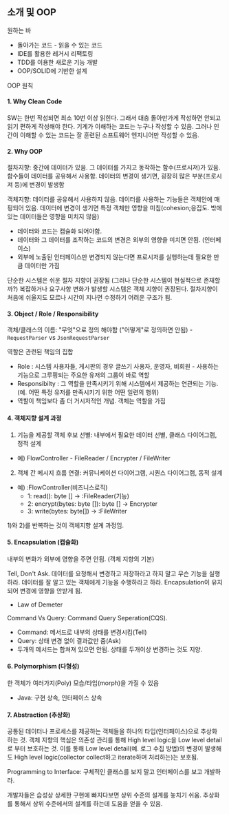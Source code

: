 ## 소개 및 OOP

원하는 바

- 돌아가는 코드 - 읽을 수 있는 코드
- IDE를 활용한 레거시 리팩토링
- TDD를 이용한 새로운 기능 개발
- OOP/SOLID에 기반한 설계

OOP 원칙



#### 1. Why Clean Code

SW는 한번 작성되면 최소 10번 이상 읽힌다. 그래서 대충 돌아만가게 작성하면 안되고 읽기 편하게 작성해야 한다. 기계가 이해하는 코드는 누구나 작성할 수 있음. 그러나 인간이 이해할 수 있는 코드는 잘 훈련된 소프트웨어 엔지니어만 작성할 수 있음.



#### 2. Why OOP

절차지향: 중간에 데이터가 있음. 그 데이터를 가지고 동작하는 함수(프로시져)가 있음. 함수들이 데이터를 공유해서 사용함. 데이터의 변경이 생기면, 굉장히 많은 부분(프로시져 등)에 변경이 발생함

객체지향: 데이터를 공유해서 사용하지 않음. 데이터를 사용하는 기능들은 객체안에 매핑되어 있음. 데이터에 변경이 생기면 특정 객체만 영향을 미침(cohesion;응집도. 밖에 있는 데이터들은 영향을 미치지 않음)

- 데이터와 코드는 캡슐화 되어야함. 
- 데이터와 그 데이터를 조작하는 코드의 변경은 외부의 영향을 미치면 안됨. (인터페이스)
- 외부에 노출된 인터페이스만 변경되지 않는다면 프로시저를 실행하는데 필요한 만큼 데이터만 가짐

단순한 시스템은 쉬운 절차 지향이 권장됨 (그러나 단순한 시스템이 현실적으로 존재할까?) 복잡하거나 요구사항 변화가 발생할 시스템은 객체 지향이 권장된다. 절차지향이 처음에 쉬울지도 모르나 시간이 지나먼 수정하기 어려운 구조가 됨.



#### 3. Object / Role / Responsibility

객체/클래스의 이름: "무엇"으로 정의 해야함 ("어떻게"로 정의하면 안됨) - `RequestParser` vs `JsonRequestParser`

역할은 관련된 책임의 집합

- Role : 시스템 사용자들, 게시판의 경우 글쓰기 사용자, 운영자, 비회원 - 사용하는 기능으로 그루핑되는 주요한 유저의 그룹이 바로 역할
- Responsibilty : 그 역할을 만족시키기 위해 시스템에서 제공하는 연관되는 기능. (예. 어떤 특정 유저를 만족시키기 위한 어떤 일련의 행위)
- 역할이 책임보다 좀 더 거시저적인 개념. 객체는 역할을 가짐



#### 4. 객체지향 설계 과정

1) 기능을 제공할 객체 후보 선별: 내부에서 필요한 데이터 선별,  클래스 다이어그램, 정적 설계

- 예) FlowController - FileReader / Encrypter / FileWriter

2) 객체 간 메시지 흐름 연결: 커뮤니케이션 다이어그램, 시퀀스 다이어그램, 동적 설계

- 예) :FlowController(비즈니스로직)
  - 1: read(): byte [] -> :FileReader(기능)
  - 2: encrypt(bytes: byte []): byte [] -> Encrypter
  - 3: write(bytes: byte[]) -> :FileWriter

1)와 2)를 반복하는 것이 객체지향 설계 과정임.



#### 5. Encapsulation (캡슐화)

  내부의 변화가 외부에 영향을 주면 안됨. (객체 지향의 기본)

Tell, Don't Ask. 데이터를 요청해서 변경하고 저장하라고 하지 말고 무슨 기능을 실행하라. 데이터를 잘 알고 있는 객체에게 기능을 수행하라고 하라. Encapsulation이 유지되어 변경에 영향을 안받게 됨.

- Law of Demeter

Command Vs Query: Command Query Seperation(CQS). 

- Command: 메서드로 내부의 상태를 변경시킴(Tell)
- Query: 상태 변경 없이 결과값만 줌(Ask)
- 두개의 메서드는 합쳐져 있으면 안됨. 상태를 두개이상 변경하는 것도 지양. 



#### 6. Polymorphism (다형성)

한 객체가 여러가지(Poly) 모습/타입(morph)을 가질 수 있음

- Java: 구현 상속, 인터페이스 상속



#### 7. Abstraction (추상화)

공통된 데이터나 프로세스를 제공하는 객체들을 하나의 타입(인터페이스)으로 추상화 하는 것. 객체 지향의 핵심은 의존성 관리를 통해 High level logic을 Low level detail로 부터 보호하는 것. 이를 통해 Low level detail(예. 로그 수집 방법)의 변경이 발생해도 High level logic(collector collect하고 iterate하며 처리하는)는 보호됨. 

Programming to Interface: 구체적인 클래스를 보지 말고 인터페이스를 보고 개발하라.

개발자들은 습성상 상세한 구현에 빠지다보면 상위 수준의 설계를 놓치기 쉬움. 추상화를 통해서 상위 수준에서의 설계를 하는데 도움을 얻을 수 있음.